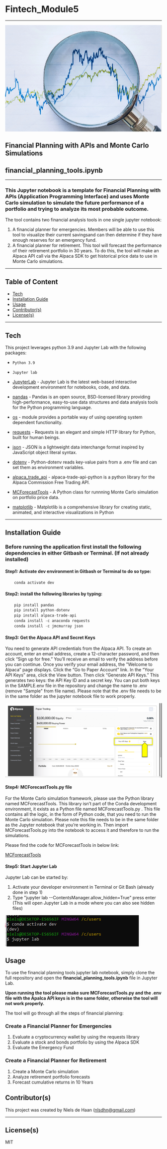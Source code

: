 # Fintech_Module5
---

![Financial_Analysis.png](https://github.com/nielsdehaan1977/Fintech_Module4/blob/main/Images/Financial_Analysis.PNG)

## Financial Planning with APIs and Monte Carlo Simulations

## financial_planning_tools.ipynb
---

### This Jupyter notebook is a template for Financial Planning with APIs (Application Programming Interface) and uses Monte Carlo simulation to simulate the future performance of a portfolio and trying to analyze its most probable outcome. 
The tool contains two financial analysis tools in one single jupyter notebook:
1. A financial planner for emergencies. Members will be able to use this tool to visualize their current savingsand can then determine if they have enough reserves for an emergency fund.
2. A financial planner for retirement. This tool will forecast the performance of their retirement portfolio in 30 years. To do this, the tool will make an Alpaca API call via the Alpaca SDK to get historical price data to use in Monte Carlo simulations.

---
## Table of Content

- [Tech](#technologies)
- [Installation Guide](#installation-guide)
- [Usage](#usage)
- [Contributor(s)](#contributor(s))
- [License(s)](#license(s))

---
## Tech

This project leverages python 3.9 and Jupyter Lab with the following packages:

* `Python 3.9`
* `Jupyter lab`

* [JupyterLab](https://jupyter.org/) - Jupyter Lab is the latest web-based interactive development environment for notebooks, code, and data.

* [pandas](https://pandas.pydata.org/pandas-docs/stable/index.html) - Pandas is an open source, BSD-licensed library providing high-performance, easy-to-use data structures and data analysis tools for the Python programming language.

* [os](https://docs.python.org/3/library/os.html) - module provides a portable way of using operating system dependent functionality.

* [requests](https://requests.readthedocs.io/en/latest/) - Requests is an elegant and simple HTTP library for Python, built for human beings.

* [json](https://docs.python.org/3/library/json.html) -  JSON is a lightweight data interchange format inspired by JavaScript object literal syntax.

* [dotenv](https://pypi.org/project/python-dotenv/) - Python-dotenv reads key-value pairs from a .env file and can set them as environment variables.

* [alpaca_trade_api](https://pypi.org/project/alpaca-trade-api/) - alpaca-trade-api-python is a python library for the Alpaca Commission Free Trading API. 

* [MCForecastTools](https://cdn.inst-fs-pdx-prod.inscloudgate.net/e0e08ad7-c5b3-43c1-8e7c-e7efc5f1f39c/MCForecastTools.py?token=eyJhbGciOiJIUzUxMiIsInR5cCI6IkpXVCIsImtpZCI6ImNkbiJ9.eyJyZXNvdXJjZSI6Ii9lMGUwOGFkNy1jNWIzLTQzYzEtOGU3Yy1lN2VmYzVmMWYzOWMvTUNGb3JlY2FzdFRvb2xzLnB5IiwidGVuYW50IjoiY2FudmFzIiwidXNlcl9pZCI6IjE1MDQyMDAwMDAwMDA0MTkyOCIsImlhdCI6MTY3MjMwNDM5NywiZXhwIjoxNjcyMzkwNzk3fQ.WGJMX_rASeilWSbulLAihV6NgGxdQXfVJnemxa9Pdyydjy0LvqbqBUcMU_ORuels5eLcI8CUQ7bzjZMIcmOi3A&content_type=text%2Fx-python) -  A Python class for runnning Monte Carlo simulation on portfolio price data.

* [matplotlib](https://matplotlib.org/) - Matplotlib is a comprehensive library for creating static, animated, and interactive visualizations in Python

---

## Installation Guide

### Before running the application first install the following dependencies in either Gitbash or Terminal. (If not already installed)

#### Step1: Activate dev environment in Gitbash or Terminal to do so type:
```python
    conda activate dev
```
#### Step2: install the following libraries by typing:
```python
    pip install pandas
    pip install python-dotenv
    pip install alpaca-trade-api
    conda install -c anaconda requests
    conda install -c jmcmurray json
```

#### Step3: Get the Alpaca API and Secret Keys

You need to generate API credentials from the Alpaca API. To create an account, enter an email address, create a 12-character password, and then click “Sign up for free.” You’ll receive an email to verify the address before you can continue. Once you verify your email address, the "Welcome to Alpaca” page displays. Click the “Go to Paper Account” link. 
In the “Your API Keys” area, click the View button. Then click “Generate API Keys.” This generates two keys: the API Key ID and a secret key.
You can put both keys in the SAMPLE.env file in the repository and change the name to .env (remove "Sample" from file name). Please note that the .env file needs to be in the same folder as the jupyter notebook file to work properly. 

![Alpaca](https://github.com/nielsdehaan1977/Fintech_Module5/blob/main/Images/Alpaca.PNG)

#### Step4: MCForecastTools.py file

For the Monte Carlo simulation framework, please use the Python library named MCForecastTools. This library isn’t part of the Conda development environment, it exists as a Python file named MCForecastTools.py . This file contains all the logic, in the form of Python code, that you need to run the Monte Carlo simulation. Please note this file needs to be in the same folder as the Jupyter notebook that you’re working in. Then import MCForecastTools.py into the notebook to access it and therefore to run the simulations.

Please find the code for MCForecastTools in below link:

[MCForecastTools](https://cdn.inst-fs-pdx-prod.inscloudgate.net/e0e08ad7-c5b3-43c1-8e7c-e7efc5f1f39c/MCForecastTools.py?token=eyJhbGciOiJIUzUxMiIsInR5cCI6IkpXVCIsImtpZCI6ImNkbiJ9.eyJyZXNvdXJjZSI6Ii9lMGUwOGFkNy1jNWIzLTQzYzEtOGU3Yy1lN2VmYzVmMWYzOWMvTUNGb3JlY2FzdFRvb2xzLnB5IiwidGVuYW50IjoiY2FudmFzIiwidXNlcl9pZCI6IjE1MDQyMDAwMDAwMDA0MTkyOCIsImlhdCI6MTY3MjMwNDM5NywiZXhwIjoxNjcyMzkwNzk3fQ.WGJMX_rASeilWSbulLAihV6NgGxdQXfVJnemxa9Pdyydjy0LvqbqBUcMU_ORuels5eLcI8CUQ7bzjZMIcmOi3A&content_type=text%2Fx-python)

#### Step5: Start Jupyter Lab
Jupyter Lab can be started by:
1. Activate your developer environment in Terminal or Git Bash (already done in step 1)
2. Type "jupyter lab --ContentsManager.allow_hidden=True" press enter (This will open Jupyter Lab in a mode where you can also see hidden files)

![JupyterLab](https://github.com/nielsdehaan1977/Fintech_Module5/blob/main/Images/JupyterLab.PNG)


## Usage

To use the financial planning tools jupyter lab notebook, simply clone the full repository and open the **financial_planning_tools.ipynb** file in Jupyter Lab. 

**Upon running the tool please make sure MCForecastTools.py and the .env file with the Apalca API keys is in the same folder, otherwise the tool will not work properly.** 

The tool will go through all the steps of financial planning:

### Create a Financial Planner for Emergencies
1. Evaluate a cryptocurrency wallet by using the requests library
2. Evaluate a stock and bonds portfolio by using the Alpaca SDK
3. Evaluate the Emergency Fund

### Create a Financial Planner for Retirement
1. Create a Monte Carlo simulation
2. Analyze retirement portfolio forecasts
3. Forecast cumulative returns in 10 Years

## Contributor(s)

This project was created by Niels de Haan (nlsdhn@gmail.com)

---

## License(s)

MIT
